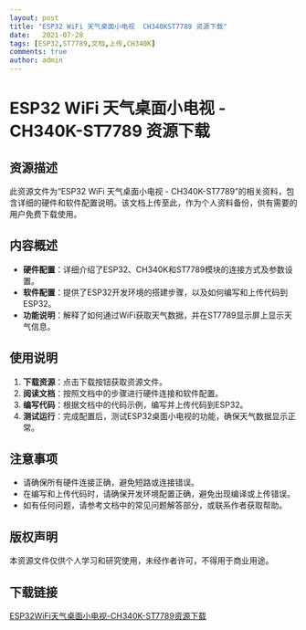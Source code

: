 ```yaml
---
layout: post
title: "ESP32 WiFi 天气桌面小电视  CH340KST7789 资源下载"
date:   2021-07-28
tags: [ESP32,ST7789,文档,上传,CH340K]
comments: true
author: admin
---
```

# ESP32 WiFi 天气桌面小电视 - CH340K-ST7789 资源下载

## 资源描述

此资源文件为“ESP32 WiFi 天气桌面小电视 - CH340K-ST7789”的相关资料，包含详细的硬件和软件配置说明。该文档上传至此，作为个人资料备份，供有需要的用户免费下载使用。

## 内容概述

- **硬件配置**：详细介绍了ESP32、CH340K和ST7789模块的连接方式及参数设置。
- **软件配置**：提供了ESP32开发环境的搭建步骤，以及如何编写和上传代码到ESP32。
- **功能说明**：解释了如何通过WiFi获取天气数据，并在ST7789显示屏上显示天气信息。

## 使用说明

1. **下载资源**：点击下载按钮获取资源文件。
2. **阅读文档**：按照文档中的步骤进行硬件连接和软件配置。
3. **编写代码**：根据文档中的代码示例，编写并上传代码到ESP32。
4. **测试运行**：完成配置后，测试ESP32桌面小电视的功能，确保天气数据显示正常。

## 注意事项

- 请确保所有硬件连接正确，避免短路或连接错误。
- 在编写和上传代码时，请确保开发环境配置正确，避免出现编译或上传错误。
- 如有任何问题，请参考文档中的常见问题解答部分，或联系作者获取帮助。

## 版权声明

本资源文件仅供个人学习和研究使用，未经作者许可，不得用于商业用途。

## 下载链接

[ESP32WiFi天气桌面小电视-CH340K-ST7789资源下载](https://pan.quark.cn/s/49de24ad91cc)